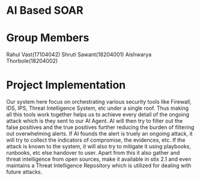 # AI Based SOAR

# Group Members

Rahul Vast(17104042)
Shruti Sawant(18204001)
Aishwarya Thorbole(18204002)

# Project Implementation

Our system here focus on orchestrating various security tools like Firewall, IDS, IPS, Threat Intelligence System, etc under a single roof. Thus making all this tools work together helps us to achieve every detail of the ongoing attack which is they sent to our AI Agent. AI will then try to filter out the false positives and the true positives further reducing the burden of filtering out overwhelming alerts. If AI founds the alert is truely an ongoing attack, it will try to collect the indicators of compromise, the evidences, etc. If the attack is known to the system, it will also try to mitigate it using playbooks, runbooks, etc else handover to user. Apart from this it also gather and threat intelligence from open sources, make it available in stix 2.1 and even maintains a Threat Intelligence Repository which is utilized for dealing with future attacks.
